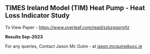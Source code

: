 ## TIMES Ireland Model (TIM) Heat Pump - Heat Loss Indicator Study

To View Paper - https://www.overleaf.com/read/szkzggsrnjfz

**Results Sep-2023**

For any queries, Contact Jason Mc Guire - at jason.mcguire@ucc.ie










